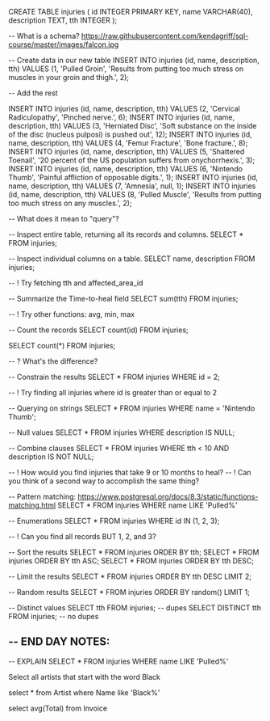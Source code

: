 CREATE TABLE injuries
(
  id INTEGER PRIMARY KEY,
  name VARCHAR(40),
  description TEXT,
  tth INTEGER
);

-- What is a schema? https://raw.githubusercontent.com/kendagriff/sql-course/master/images/falcon.jpg

-- Create data in our new table
INSERT INTO injuries
(id, name, description, tth)
VALUES (1, 'Pulled Groin', 'Results from putting too much stress on muscles in your groin and thigh.', 2);

-- Add the rest

INSERT INTO injuries (id, name, description, tth) VALUES (2, 'Cervical Radiculopathy', 'Pinched nerve.', 6);
INSERT INTO injuries (id, name, description, tth) VALUES (3, 'Herniated Disc', 'Soft substance on the inside of the disc (nucleus pulposi) is pushed out', 12);
INSERT INTO injuries (id, name, description, tth) VALUES (4, 'Femur Fracture', 'Bone fracture.', 8);
INSERT INTO injuries (id, name, description, tth) VALUES (5, 'Shattered Toenail', '20 percent of the US population suffers from onychorrhexis.', 3);
INSERT INTO injuries (id, name, description, tth) VALUES (6, 'Nintendo Thumb', 'Painful affliction of opposable digits.', 1);
INSERT INTO injuries (id, name, description, tth) VALUES (7, 'Amnesia', null, 1);
INSERT INTO injuries (id, name, description, tth) VALUES (8, 'Pulled Muscle', 'Results from putting too much stress on any muscles.', 2);

-- What does it mean to "query"?

-- Inspect entire table, returning all its records and columns.
SELECT * FROM injuries;

-- Inspect individual columns on a table.
SELECT name, description FROM injuries;

-- ! Try fetching tth and affected_area_id

-- Summarize the Time-to-heal field
SELECT sum(tth) FROM injuries;

-- ! Try other functions: avg, min, max

-- Count the records
SELECT count(id) FROM injuries;
 
SELECT count(*) FROM injuries;

-- ? What's the difference?

-- Constrain the results
SELECT * FROM injuries WHERE id = 2;
 
-- ! Try finding all injuries where id is greater than or equal to 2

-- Querying on strings
SELECT * FROM injuries WHERE name = 'Nintendo Thumb';

-- Null values
SELECT * FROM injuries WHERE description IS NULL;

-- Combine clauses
SELECT * FROM injuries WHERE tth < 10 AND description IS NOT NULL; 

-- ! How would you find injuries that take 9 or 10 months to heal?
-- ! Can you think of a second way to accomplish the same thing?

-- Pattern matching: https://www.postgresql.org/docs/8.3/static/functions-matching.html
SELECT * FROM injuries WHERE name LIKE 'Pulled%'

-- Enumerations
SELECT * FROM injuries WHERE id IN (1, 2, 3);

-- ! Can you find all records BUT 1, 2, and 3?

-- Sort the results
SELECT * FROM injuries ORDER BY tth;
SELECT * FROM injuries ORDER BY tth ASC;
SELECT * FROM injuries ORDER BY tth DESC;

-- Limit the results
SELECT * FROM injuries ORDER BY tth DESC LIMIT 2;

-- Random results
SELECT * FROM injuries ORDER BY random() LIMIT 1;

-- Distinct values
SELECT tth FROM injuries;           -- dupes
SELECT DISTINCT tth FROM injuries;  -- no dupes

-- END DAY NOTES:
--
-- EXPLAIN SELECT * FROM injuries WHERE name LIKE 'Pulled%'

Select all artists that start with the word Black

select * from Artist 
where Name like 'Black%'

select avg(Total)
from Invoice
